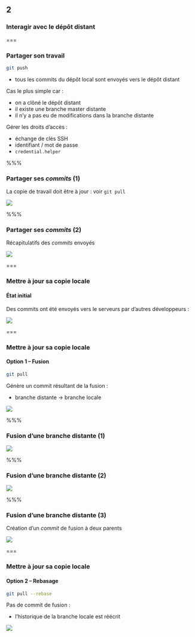 <!-- .slide: data-background-image="images/git-logo.png" data-background-size="600px" class="chapter" -->
## 2
### Interagir avec le dépôt distant


===


<!-- .slide: class="slide" -->
### Partager son travail

```bash
git push
```
 - tous les commits du dépôt local sont envoyés vers le dépôt distant

Cas le plus simple car :
 - on a clôné le dépôt distant
 - il existe une branche master distante
 - il n’y a pas eu de modifications dans la branche distante

Gérer les droits d’accès :
 - échange de clés SSH
 - identifiant / mot de passe
 - `credential.helper`


%%%


<!-- .slide: data-background-image="images/eclipse-logo.png" data-background-size="700px" class="slide" -->
### Partager ses *commits* (1)

La copie de travail doit être à jour : voir `git pull`

<div class="center">
    <img src="egit/push-0.png" class="boxed-img" />
</div>


%%%


<!-- .slide: data-background-image="images/eclipse-logo.png" data-background-size="700px" class="slide" -->
### Partager ses *commits* (2)

Récapitulatifs des *commits* envoyés

<div class="center">
    <img src="egit/push-1.png" class="boxed-img" />
</div>


===

 
<!-- .slide: class="slide" -->
### Mettre à jour sa copie locale
#### État initial

Des commits ont été envoyés vers le serveurs par d’autres développeurs :

<div class="center">
    <img src="images/rebase-1.png" />
</div>


===


<!-- .slide: class="slide" -->
### Mettre à jour sa copie locale
#### Option 1 – Fusion

```bash
git pull
```
Génère un commit résultant de la fusion :
 - branche distante -> branche locale

<div class="center">
    <img src="images/rebase-2.png" />
</div>


%%%


<!-- .slide: data-background-image="images/eclipse-logo.png" data-background-size="700px" class="slide" -->
### Fusion d’une branche distante (1)

<div class="center">
    <img src="egit/pull-0.png" class="boxed-img" />
</div>


%%%


<!-- .slide: data-background-image="images/eclipse-logo.png" data-background-size="700px" class="slide" -->
### Fusion d’une branche distante (2)

<div class="center">
    <img src="egit/pull-1.png" class="boxed-img" />
</div>


%%%


<!-- .slide: data-background-image="images/eclipse-logo.png" data-background-size="700px" class="slide" -->
### Fusion d’une branche distante (3)

Création d’un *commit* de fusion à deux parents

<div class="center">
    <img src="egit/pull-2.png" class="boxed-img" />
</div>


===


<!-- .slide: class="slide" -->
### Mettre à jour sa copie locale
#### Option 2 – Rebasage

```bash
git pull --rebase
```
Pas de commit de fusion :
 - l’historique de la branche locale est réécrit
 
<div class="center">
    <img src="images/rebase-3.png" />
</div>